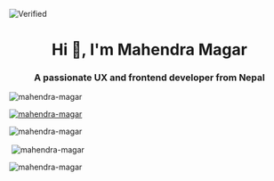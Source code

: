 ![Verified](https://img.shields.io/badge/Profile-Verified-brightgreen?style=flat-square&logo=github)

<h1 align="center">Hi 👋, I'm Mahendra Magar</h1>
<h3 align="center">A passionate UX and frontend developer from Nepal</h3>

<p align="left"> <img src="https://komarev.com/ghpvc/?username=mahendra-magar&label=Profile%20views&color=0e75b6&style=flat" alt="mahendra-magar" /> </p>

<p align="left"> <a href="https://github.com/ryo-ma/github-profile-trophy"><img src="https://github-profile-trophy.vercel.app/?username=mahendra-magar" alt="mahendra-magar" /></a> </p>


<p><img align="lcenter" src="https://github-readme-stats.vercel.app/api/top-langs?username=mahendra-magar&show_icons=true&locale=en&layout=compact" alt="mahendra-magar" /></p>

<p>&nbsp;<img align="center" src="https://github-readme-stats.vercel.app/api?username=mahendra-magar&show_icons=true&locale=en" alt="mahendra-magar" /></p>

<p><img align="center" src="https://github-readme-streak-stats.herokuapp.com/?user=mahendra-magar&" alt="mahendra-magar" /></p>
